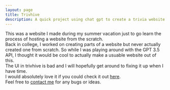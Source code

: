 ```yaml
---
layout: page
title: Trivhive
description: A quick project using chat gpt to create a trivia website from the scratch
---
```


This was a website I made during my summer vacation just to go learn the process of hosting a website from the scratch.  
Back in college, I worked on creating parts of a website but never actually created one from scratch. So while I was playing around with the GPT 3.5 API, I thought it would be cool to actually make a usuable website out of this.  
The UI in trivhive is bad and I will hopefully get around to fixing it up when I have time.  
I would absolutely love it if you could check it out [here](https://www.trivhive.com).  
Feel free to [contact me](contact_me.md) for any bugs or ideas.